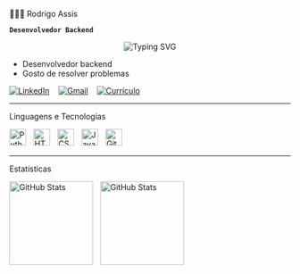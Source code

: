 👩🏻‍💻 Rodrigo Assis

**`Desenvolvedor Backend`**
<p align="center">
  <img src="https://readme-typing-svg.herokuapp.com?font=Fira+Code&size=25&pause=1000&color=ADD8E6&center=true&vCenter=true&width=800&lines=Bem-vindo(a)!+Eu+sou+Rodrigo+Assis!;Desenvolvedor+Backend+Python%2FDjango." alt="Typing SVG" />
</p>

- Desenvolvedor backend
- Gosto de resolver problemas 


<p align="left" style="display: flex; gap: 16px;">
  <a href="https://www.linkedin.com/in/rodrigo-assis7/" target="_blank">
    <img 
      src="https://img.shields.io/badge/-LinkedIn-%230077B5?style=for-the-badge&logo=linkedin&logoColor=white" 
      alt="LinkedIn"
    >
  </a>

  <a href="mailto:rodrigoassis7741@gmail.com" target="_blank">
    <img 
      src="https://img.shields.io/badge/Gmail-D14836?style=for-the-badge&logo=gmail&logoColor=white" 
      alt="Gmail"
    >
  </a>

  <a href="https://drive.google.com/file/d/1DmgxzDqvAbSS6icRep1z-wVAMtBVpY1D/view?usp=drive_link" target="_blank">
    <img 
      src="https://img.shields.io/badge/Currículo-%23006400?style=for-the-badge&logoColor=white" 
      alt="Currículo"
    >
  </a>
</p>

---

Linguagens e Tecnologias

<img 
    align="left" 
    alt="Python" 
    title="Python"
    width="30px" 
    style="padding-right: 10px;" 
    src="https://cdn.jsdelivr.net/gh/devicons/devicon@latest/icons/python/python-original.svg" 
/>
<img 
    align="left" 
    alt="HTML"
    title="HTML" 
    width="30px" 
    style="padding-right: 10px;" 
    src="https://cdn.jsdelivr.net/gh/devicons/devicon@latest/icons/html5/html5-original.svg" 
/>
<img 
    align="left" 
    alt="CSS" 
    title="CSS"
    width="30px" 
    style="padding-right: 10px;" 
    src="https://cdn.jsdelivr.net/gh/devicons/devicon@latest/icons/css3/css3-original.svg" 
/>
<img 
    align="left" 
    alt="JavaScript" 
    title="JavaScript"
    width="30px" 
    style="padding-right: 10px;" 
    src="https://cdn.jsdelivr.net/gh/devicons/devicon@latest/icons/javascript/javascript-original.svg" 
/>
<img 
    align="left" 
    alt="Git" 
    title="Git"
    width="30px" 
    style="padding-right: 10px;" 
    src="https://cdn.jsdelivr.net/gh/devicons/devicon@latest/icons/git/git-original.svg" 
/>

<br/>
<br/>

---

Estatísticas

<p>
  <img 
    align="left" 
    alt="GitHub Stats" 
    height="150" 
    style="padding-right: 10px;" 
    src="https://github-readme-stats.vercel.app/api?username=RodrigoAssis7&show_icons=true&theme=tokyonight&include_all_commits=true&locale=pt-br" 
  />

<img 
      align="left" 
      alt="GitHub Stats" 
      height="150" 
      src="https://github-readme-stats.vercel.app/api/top-langs/?username=RodrigoAssis7&theme=tokyonight&layout=compact&custom_title=Tecnologias&langs_count=9" 
  />

</p>



